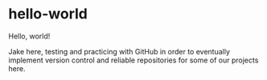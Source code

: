# hello-world
Hello, world!

Jake here, testing and practicing with GitHub in order to
eventually implement version control and reliable 
repositories for some of our projects here.
